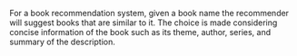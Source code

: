 
For a book recommendation system, given a book name the recommender will suggest books that are similar to it. The choice is made considering concise information of the book such as its theme, author, series, and summary of the description.
